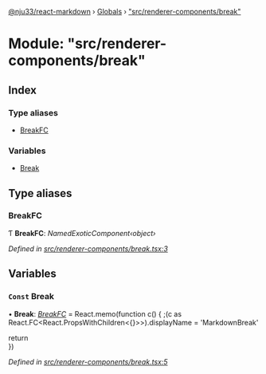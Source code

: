 [@nju33/react-markdown](../README.md) › [Globals](../globals.md) › ["src/renderer-components/break"](_src_renderer_components_break_.md)

# Module: "src/renderer-components/break"

## Index

### Type aliases

* [BreakFC](_src_renderer_components_break_.md#breakfc)

### Variables

* [Break](_src_renderer_components_break_.md#const-break)

## Type aliases

###  BreakFC

Ƭ **BreakFC**: *NamedExoticComponent‹object›*

*Defined in [src/renderer-components/break.tsx:3](https://github.com/nju33/react-markdown/blob/3861cd2/src/renderer-components/break.tsx#L3)*

## Variables

### `Const` Break

• **Break**: *[BreakFC](_src_renderer_components_break_.md#breakfc)* = React.memo(function c() {
  ;(c as React.FC<React.PropsWithChildren<{}>>).displayName = 'MarkdownBreak'

  return <br className="md__break" />
})

*Defined in [src/renderer-components/break.tsx:5](https://github.com/nju33/react-markdown/blob/3861cd2/src/renderer-components/break.tsx#L5)*
